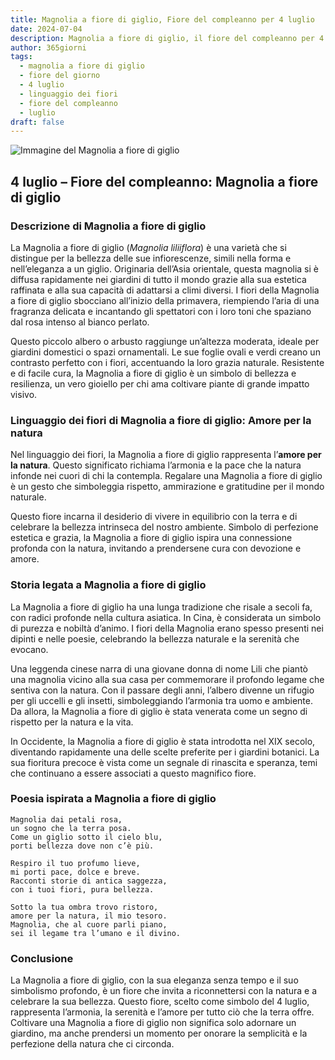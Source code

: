 ```yaml
---
title: Magnolia a fiore di giglio, Fiore del compleanno per 4 luglio
date: 2024-07-04
description: Magnolia a fiore di giglio, il fiore del compleanno per 4 luglio, è il simbolo di Amore per la natura. Scopri il suo significato unico, le storie affascinanti e la poesia che celebra la sua bellezza.
author: 365giorni
tags:
  - magnolia a fiore di giglio
  - fiore del giorno
  - 4 luglio
  - linguaggio dei fiori
  - fiore del compleanno
  - luglio
draft: false
---
```


![Immagine del Magnolia a fiore di giglio](https://cdn.pixabay.com/photo/2023/04/24/10/17/flowers-7947730_1280.jpg)

## 4 luglio – Fiore del compleanno: Magnolia a fiore di giglio

### Descrizione di Magnolia a fiore di giglio

La Magnolia a fiore di giglio (_Magnolia liliiflora_) è una varietà che si distingue per la bellezza delle sue infiorescenze, simili nella forma e nell’eleganza a un giglio. Originaria dell’Asia orientale, questa magnolia si è diffusa rapidamente nei giardini di tutto il mondo grazie alla sua estetica raffinata e alla sua capacità di adattarsi a climi diversi. I fiori della Magnolia a fiore di giglio sbocciano all’inizio della primavera, riempiendo l’aria di una fragranza delicata e incantando gli spettatori con i loro toni che spaziano dal rosa intenso al bianco perlato.

Questo piccolo albero o arbusto raggiunge un’altezza moderata, ideale per giardini domestici o spazi ornamentali. Le sue foglie ovali e verdi creano un contrasto perfetto con i fiori, accentuando la loro grazia naturale. Resistente e di facile cura, la Magnolia a fiore di giglio è un simbolo di bellezza e resilienza, un vero gioiello per chi ama coltivare piante di grande impatto visivo.

### Linguaggio dei fiori di Magnolia a fiore di giglio: Amore per la natura

Nel linguaggio dei fiori, la Magnolia a fiore di giglio rappresenta l’**amore per la natura**. Questo significato richiama l’armonia e la pace che la natura infonde nei cuori di chi la contempla. Regalare una Magnolia a fiore di giglio è un gesto che simboleggia rispetto, ammirazione e gratitudine per il mondo naturale.

Questo fiore incarna il desiderio di vivere in equilibrio con la terra e di celebrare la bellezza intrinseca del nostro ambiente. Simbolo di perfezione estetica e grazia, la Magnolia a fiore di giglio ispira una connessione profonda con la natura, invitando a prendersene cura con devozione e amore.

### Storia legata a Magnolia a fiore di giglio

La Magnolia a fiore di giglio ha una lunga tradizione che risale a secoli fa, con radici profonde nella cultura asiatica. In Cina, è considerata un simbolo di purezza e nobiltà d’animo. I fiori della Magnolia erano spesso presenti nei dipinti e nelle poesie, celebrando la bellezza naturale e la serenità che evocano.

Una leggenda cinese narra di una giovane donna di nome Lili che piantò una magnolia vicino alla sua casa per commemorare il profondo legame che sentiva con la natura. Con il passare degli anni, l’albero divenne un rifugio per gli uccelli e gli insetti, simboleggiando l’armonia tra uomo e ambiente. Da allora, la Magnolia a fiore di giglio è stata venerata come un segno di rispetto per la natura e la vita.

In Occidente, la Magnolia a fiore di giglio è stata introdotta nel XIX secolo, diventando rapidamente una delle scelte preferite per i giardini botanici. La sua fioritura precoce è vista come un segnale di rinascita e speranza, temi che continuano a essere associati a questo magnifico fiore.

### Poesia ispirata a Magnolia a fiore di giglio

```
Magnolia dai petali rosa,  
un sogno che la terra posa.  
Come un giglio sotto il cielo blu,  
porti bellezza dove non c’è più.  

Respiro il tuo profumo lieve,  
mi porti pace, dolce e breve.  
Racconti storie di antica saggezza,  
con i tuoi fiori, pura bellezza.  

Sotto la tua ombra trovo ristoro,  
amore per la natura, il mio tesoro.  
Magnolia, che al cuore parli piano,  
sei il legame tra l’umano e il divino.  
```

### Conclusione

La Magnolia a fiore di giglio, con la sua eleganza senza tempo e il suo simbolismo profondo, è un fiore che invita a riconnettersi con la natura e a celebrare la sua bellezza. Questo fiore, scelto come simbolo del 4 luglio, rappresenta l’armonia, la serenità e l’amore per tutto ciò che la terra offre. Coltivare una Magnolia a fiore di giglio non significa solo adornare un giardino, ma anche prendersi un momento per onorare la semplicità e la perfezione della natura che ci circonda.